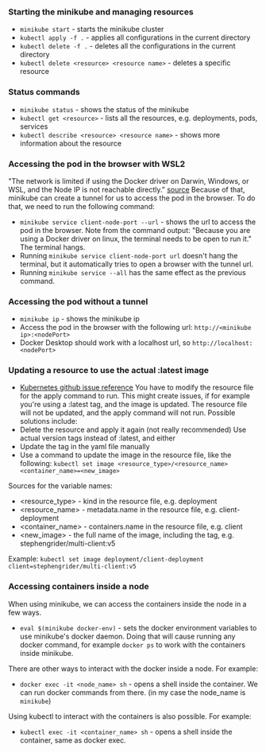 ### Starting the minikube and managing resources
- ```minikube start``` - starts the minikube cluster
- ```kubectl apply -f .``` - applies all configurations in the current directory
- ```kubectl delete -f .``` - deletes all the configurations in the current directory
- ```kubectl delete <resource> <resource name>``` - deletes a specific resource

### Status commands
- ```minikube status``` - shows the status of the minikube
- ```kubectl get <resource>``` - lists all the resources, e.g. deployments, pods, services
- ```kubectl describe <resource> <resource name>``` - shows more information about the resource

### Accessing the pod in the browser with WSL2
"The network is limited if using the Docker driver on Darwin, Windows, or WSL, and the Node IP is not reachable directly." [source](https://minikube.sigs.k8s.io/docs/handbook/accessing/)
Because of that, minikube can create a tunnel for us to access the pod in the browser. To do that, we need to run the following command:
- ```minikube service client-node-port --url``` - shows the url to access the pod in the browser. Note from the command output: "Because you are using a Docker driver on linux, the terminal needs to be open to run it." The terminal hangs.
- Running ```minikube service client-node-port url``` doesn't hang the terminal, but it automatically tries to open a browser with the tunnel url.
- Running ```minikube service --all``` has the same effect as the previous command.

### Accessing the pod without a tunnel
- ```minikube ip``` - shows the minikube ip
- Access the pod in the browser with the following url: ```http://<minikube ip>:<nodePort>```
- Docker Desktop should work with a localhost url, so ```http://localhost:<nodePort>```

### Updating a resource to use the actual :latest image
- [Kubernetes github issue reference](https://github.com/kubernetes/kubernetes/issues/33664)
You have to modify the resource file for the apply command to run. This might create issues, if for example you're using a :latest tag, and the image is updated. The resource file will not be updated, and the apply command will not run.
Possible solutions include:
- Delete the resource and apply it again (not really recommended)
Use actual version tags instead of :latest, and either
- Update the tag in the yaml file manually
- Use a command to update the image in the resource file, like the following:
```kubectl set image <resource_type>/<resource_name> <container_name>=<new_image>```

Sources for the variable names:
- <resource_type> - kind in the resource file, e.g. deployment
- <resource_name> - metadata.name in the resource file, e.g. client-deployment
- <container_name> - containers.name in the resource file, e.g. client
- <new_image> - the full name of the image, including the tag, e.g. stephengrider/multi-client:v5

Example:
```kubectl set image deployment/client-deployment client=stephengrider/multi-client:v5```

### Accessing containers inside a node
When using minikube, we can access the containers inside the node in a few ways.

- ```eval $(minikube docker-env)``` - sets the docker environment variables to use minikube's docker daemon. Doing that will cause running any docker command,
for example ```docker ps``` to work with the containers inside minikube.

There are other ways to interact with the docker inside a node. For example:
- ```docker exec -it <node_name> sh``` - opens a shell inside the container. We can run docker commands from there. (in my case the node_name is `minikube`)

Using kubectl to interact with the containers is also possible. For example:
- ```kubectl exec -it <container_name> sh``` - opens a shell inside the container, same as docker exec.